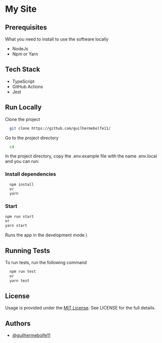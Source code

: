 # My Site


## Prerequisites

What you need to install to use the software locally

- NodeJs
- Npm or Yarn

## Tech Stack

- TypeScript
- GitHub Actions
- Jest

## Run Locally

Clone the project

```sh
  git clone https://github.com/guilhermebolfe11/
```

Go to the project directory

```sh
  cd 
```

In the project directory, copy the .env.example file with the name .env.local and you can run:

### Install dependencies

```sh
  npm install
  or
  yarn
```

### Start

```sh
npm run start
or
yarn start
```

Runs the app in the development mode.\

## Running Tests

To run tests, run the following command

```bash
  npm run test
  or
  yarn test
```

## License

Usage is provided under the [MIT License](https://github.com/guilhermebolfe11//blob/master/LICENSE). See LICENSE for the full details.

## Authors

- [@guilhermebolfe11](https://www.github.com/guilhermebolfe11)
